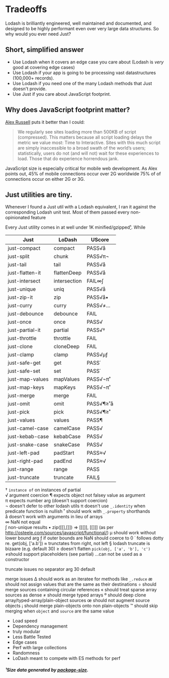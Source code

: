 # Tradeoffs

Lodash is brilliantly engineered, well maintained and documented, and designed to be highly performant even over very large data structures. So why would you ever need Just?

## Short, simplified answer
* Use Lodash when it covers an edge case you care about (Lodash is _very_ good at covering edge cases)
* Use Lodash if your app is going to be processing vast datastructures (100,000+ records). 
* Use Lodash if you need one of the many Lodash methods that Just doesn't provide.
* Use Just if you care about JavaScript footprint.

## Why does JavaScript footprint matter?

[Alex Russell](https://infrequently.org/2017/10/can-you-afford-it-real-world-web-performance-budgets/) puts it better than I could:

> We regularly see sites loading more than 500KB of script (compressed). This matters because all script loading delays the metric we value most: Time to Interactive. Sites with this much script are simply inaccessible to a broad swath of the world’s users; statistically, users do not (and will not) wait for these experiences to load. Those that do experience horrendous jank.

JavaScript size is especially critical for mobile web development. As Alex points out, 45% of mobile connections occur over 2G worldwide
75% of of connections occur on either 2G or 3G.

## Just utilities are tiny.

Whenever I found a Just util with a Lodash equivalent, I ran it against the corresponding Lodash unit test. Most of them passed every non-opinionated feature

Every Just utility comes in at well under 1K minified/gzipped[¹](#¹Data). While 

| Just          |  LoDash   | UScore  |
| ------------- |---------------| -------|
| just-compact  | compact       | PASS√å   |
| just-split    | chunk         | PASS√π¬  |
| just-tail | tail      |  PASS√å  |
| just-flatten-it |flattenDeep      | PASS√å   |
| just-intersect | intersection      | FAIL∞∫   |
| just-unique | uniq | PASS√å |
| just-zip-it | zip |  PASS√å•  |
| just-curry | curry  |  PASS√≠…  |
| just-debounce | debounce      | FAIL   |
| just-once | once      |  PASS√  |
| just-partial-it | partial  | PASS√†  |
| just-throttle | throttle      | FAIL  |
| just-clone | cloneDeep      | FAIL   |
| just-clamp | clamp      |  PASS√µƒ  |
| just-safe-get | get      |  PASS˙  |
| just-safe-set | set      |  PASS˙  |
| just-map-values | mapValues      |  PASS√¬π˚  |
| just-map-keys | mapKeys      |  PASS√¬π˚  |
| just-merge | merge      |  FAIL |
| just-omit | omit      |  PASS√¶≥˚å  |
| just-pick | pick      |  PASS√¶≥˚  |
| just-values | values      | PASS¶  |
| just-camel-case | camelCase      | PASS√  |
| just-kebab-case | kebabCase      | PASS√   |
| just-snake-case | snakeCase      | PASS√   |
| just-left-pad | padStart      |  PASS≈√  |
| just-right-pad | padEnd      |  PASS≈√  |
| just-range | range      | PASS   |
| just-truncate | truncate      | FAIL§   |

† `instance of` on instances of partial  
√ argument coercion
¶ expects object not falsey value as argument  
π expects number arg (doesn't support coercion)   
¬ doesn't defer to other lodash utils
π doesn't use `_.identity` when predicate function is nullish
˚ should work with `_.property` shorthands  
å doesn't work with arguments in lieu of arrays  
∞ NaN not equal  
∫ non-unique results
• zip([[],[]]) => [[[]], [[]]] (as per http://osteele.com/sources/javascript/functional/)
µ should work without lower bound arg
ƒ if outer bounds are NaN should coerce to 0
˙ follows dotty re. get(obj, ['a.b'])
≈ trunctates from right, not left
§ lodash truncate is bizaare (e.g. default 30)
≥ doesn't flatten `pick(obj, ['a', 'b'], 'c')`
≠should support placeholders (see partial)
…can not be used as a constructor

truncate issues
no separator arg
30 default

merge issues
∆ should work as an iteratee for methods like `_.reduce`
æ should not assign values that are the same as their destinations
÷ should merge sources containing circular references
« should treat sparse array sources as dense
≠ should merge typed arrays
º should deep clone array/typed-array/plain-object sources
œ should not augment source objects
¡ should merge plain-objects onto non plain-objects
™ should skip merging when `object` and `source` are the same value



* Load speed
* Dependency management
* truly modular
* Less Battle Tested
* Edge cases
* Perf with large collections
* Randomness
* LoDash meant to compete with ES methods for perf

##### ¹Size data generated by [package-size](https://github.com/egoist/package-size).


